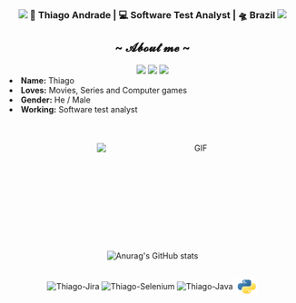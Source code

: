   <div align="center">
  <h3><img src="https://media.giphy.com/media/WUlplcMpOCEmTGBtBW/giphy.gif" width="30"> 🙎 Thiago Andrade | 💻 Software Test Analyst | 🛸 Brazil <img src="https://media.giphy.com/media/WUlplcMpOCEmTGBtBW/giphy.gif" width="30"></h3>
  </div>

  <div>
  <h2 align="center">  ~ 𝓐𝓫𝓸𝓾𝓽 𝓶𝓮 ~  </h2>
    <div align="center">
   
   
  <div align="center">
  <div> 
      <a href="https://instagram.com/thiagomacielandrade" target="_blank"><img src="https://img.shields.io/badge/-Instagram-%23E4405F?style=for-the-badge&logo=instagram&logoColor=white" target="_blank"></a>
      <a href = "mailto:maciel.thiaago@gmail.com"><img src="https://img.shields.io/badge/-Gmail-%23333?style=for-the-badge&logo=gmail&logoColor=white" target="_blank"></a>
      <a href="https://www.linkedin.com/in/thiago-andrade-2a97555b" target="_blank"><img src="https://img.shields.io/badge/-LinkedIn-%230077B5?style=for-the-badge&logo=linkedin&logoColor=white" target="_blank"></a> 

<div align="left">
  <li>
   <b>Name:</b> Thiago</li>
  <li>
  <b>Loves:</b> Movies, Series and Computer games
  </li>
  <li>
  <b>Gender:</b> He / Male
  </li>
  <li>
  <b>Working:</b> Software test analyst
  </li>
  <br><br><br>
  </div>

  </div>      
  <img align="right" height="190" width="350" alt="GIF" src="https://media.tenor.com/S-CxC0jhfrMAAAAd/qa.gif" align="right">
    </div>
  
  ![Anurag's GitHub stats](https://github-readme-stats.vercel.app/api?username=macielthiago89&show_icons=true&theme=tokyonight)
  
  <div style="display: inline_block"><br>
    <img align="center" alt="Thiago-Jira" height="30" width="40" src="https://cdn.jsdelivr.net/gh/devicons/devicon/icons/jira/jira-original.svg">
    <img align="center" alt="Thiago-Selenium" height="30" width="40" src="https://cdn.jsdelivr.net/gh/devicons/devicon/icons/selenium/selenium-original.svg">
    <img align="center" alt="Thiago-Java" height="30" width="40" src="https://cdn.jsdelivr.net/gh/devicons/devicon/icons/java/java-original.svg">
    <img align="center" alt="Rafa-Python" height="30" width="40" src="https://raw.githubusercontent.com/devicons/devicon/master/icons/python/python-original.svg">
  </div>  


